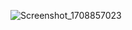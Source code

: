 ![Screenshot_1708857023](https://github.com/osmancandincer/Calculator-App/assets/149829500/f91432db-aaef-43e9-a740-7660c146424b)
